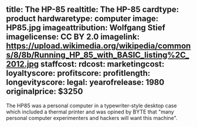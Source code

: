 title: The HP-85
realtitle: The HP-85
cardtype: product
hardwaretype: computer
image: HP85.jpg
imageattribution: Wolfgang Stief 
imagelicense: CC BY 2.0
imagelink: https://upload.wikimedia.org/wikipedia/commons/8/8b/Running_HP_85_with_BASIC_listing%2C_2012.jpg
staffcost: 
rdcost: 
marketingcost: 
loyaltyscore: 
profitscore: 
profitlength: 
longevityscore: 
legal: 
yearofrelease: 1980
originalprice: $3250
---
The HP85 was a personal computer in a typewriter-style desktop case which included a thermal printer and was opined by BYTE that "many personal computer experimenters and hackers will want this machine".